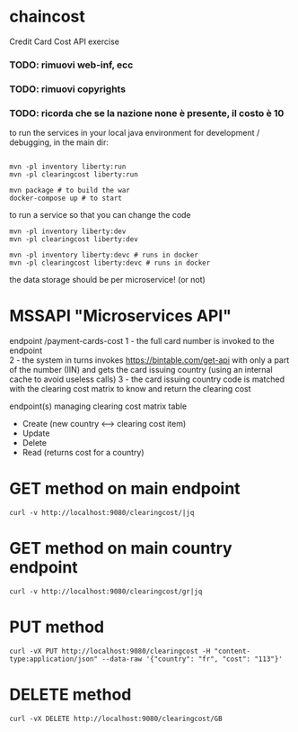 # chaincost
Credit Card Cost API exercise 

### TODO: rimuovi web-inf, ecc
### TODO: rimuovi copyrights
### TODO: ricorda che se la nazione none è presente, il costo è 10

to run the services in your local java environment for development / debugging, in the main dir:
```

mvn -pl inventory liberty:run
mvn -pl clearingcost liberty:run

mvn package # to build the war
docker-compose up # to start
```

to run a service so that you can change the code

```
mvn -pl inventory liberty:dev
mvn -pl clearingcost liberty:dev

mvn -pl inventory liberty:devc # runs in docker
mvn -pl clearingcost liberty:devc # runs in docker

```
the data storage should be per microservice!
(or not)

# MSSAPI "Microservices API"

endpoint /payment-cards-cost 
1 - the full card number is invoked to the endpoint  
2 - the system in turns invokes https://bintable.com/get-api with only a part of the number (IIN) and gets the card issuing country (using an internal cache to avoid useless calls) 
3 - the card issuing country code is matched with the clearing cost matrix to know and return the clearing cost 

endpoint(s) managing clearing cost matrix table
- Create (new country <--> clearing cost item)
- Update 
- Delete
- Read (returns cost for a country)

# GET method on main endpoint
```
curl -v http://localhost:9080/clearingcost/|jq
```

# GET method on main country endpoint
```
curl -v http://localhost:9080/clearingcost/gr|jq
```

# PUT method
```
curl -vX PUT http://localhost:9080/clearingcost -H "content-type:application/json" --data-raw '{"country": "fr", "cost": "113"}'
```

# DELETE method
```
curl -vX DELETE http://localhost:9080/clearingcost/GB
```
